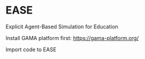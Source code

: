 # EASE
Explicit Agent-Based Simulation for Education

Install GAMA platform first: https://gama-platform.org/

Import code to EASE
